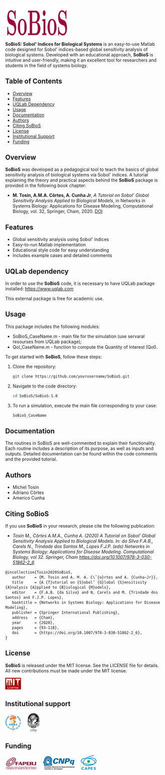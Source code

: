<img src="logo/SoBioS.png" width="40%">

**SoBioS: Sobol' Indices for Biological Systems** is an easy-to-use Matlab code designed for Sobol' indices-based global sensitivity analysis of biological systems. Developed with an educational approach, **SoBioS** is intuitive and user-friendly, making it an excellent tool for researchers and students in the field of systems biology.

## Table of Contents
- [Overview](#overview)
- [Features](#features)
- [UQLab Dependency](#uqlab-dependency)
- [Usage](#usage)
- [Documentation](#documentation)
- [Authors](#authors)
- [Citing SoBioS](#citing-sobios)
- [License](#license)
- [Institutional Support](#institutional-support)
- [Funding](#funding)

## Overview
**SoBioS** was developed as a pedagogical tool to teach the basics of global sensitivity analysis of biological systems via Sobol' indices. A tutorial explaining the theory and practical aspects behind the **SoBioS** package is provided in the following book chapter:
- **M. Tosin, A.M.A. Côrtes, A. Cunha Jr**, *A Tutorial on Sobol’ Global Sensitivity Analysis Applied to Biological Models*, in Networks in Systems Biology: Applications for Disease Modeling, Computational Biology, vol. 32, Springer, Cham, 2020. [DOI](https://doi.org/10.1007/978-3-030-51862-2_6)

## Features
- Global sensitivity analysis using Sobol' indices
- Easy-to-run Matlab implementation
- Educational style code for easy understanding
- Includes example cases and detailed comments

## UQLab dependency
In order to use the **SoBioS** code, it is necessary to have UQLab package installed:
https://www.uqlab.com

This external package is free for academic use.

## Usage
This package includes the following modules:
- SoBioS_CaseName.m - main file for the simulation (use servaral resourses from UQLab package);
- QoI_CaseName.m - function to compute the Quantity of Interest (QoI).

To get started with **SoBioS**, follow these steps:
1. Clone the repository:
   ```bash
   git clone https://github.com/yourusername/SoBioS.git
   ```
2. Navigate to the code directory:
   ```bash
   cd SoBioS/SoBioS-1.0
   ```
3. To run a simulation, execute the main file corresponding to your case:
   ```bash
   SoBioS_CaseName
   ```
## Documentation
The routines in SoBioS are well-commented to explain their functionality. Each routine includes a description of its purpose, as well as inputs and outputs. Detailed documentation can be found within the code comments and the provided tutorial.

## Authors
- Michel Tosin
- Adriano Côrtes
- Americo Cunha

## Citing SoBioS
If you use **SoBioS** in your research, please cite the following publication:
- *Tosin M., Côrtes A.M.A., Cunha A. (2020) A Tutorial on Sobol’ Global Sensitivity Analysis Applied to Biological Models. In: da Silva F.A.B., Carels N., Trindade dos Santos M., Lopes F.J.P. (eds) Networks in Systems Biology: Applications for Disease Modeling. Computational Biology, vol 32. Springer, Cham https://doi.org/10.1007/978-3-030-51862-2_6*

```
@incollection{Tosin2020SoBioS,
   author    = {M. Tosin and A. M. A. C\ˆ{o}rtes and A. {Cunha~Jr}},
   title     = {A {T}utorial on {S}obol’ {G}lobal {S}ensitivity {A}nalysis {A}pplied to {B}iological {M}odels},
   editor    = {F.A.B. {da Silva} and N. Carels and M. {Trindade dos Santos} and F.J.P. Lopes},
   booktitle = {Networks in Systems Biology: Applications for Disease Modeling},
   publisher = {Springer International Publishing},
   address   = {Cham},
   year      = {2020},
   pages     = {93-118},
   doi       = {https://doi.org/10.1007/978-3-030-51862-2_6},
}
```

## License

**SoBioS** is released under the MIT license. See the LICENSE file for details. All new contributions must be made under the MIT license.

<img src="logo/mit_license_red.png" width="10%"> 

## Institutional support

<img src="logo/logo_uerj_color.jpeg" width="10%"> &nbsp; &nbsp; <img src="logo/logo_ufrj.png" width="8%">

## Funding

<img src="logo/faperj.jpg" width="20%"> &nbsp; &nbsp; <img src="logo/cnpq.png" width="20%"> &nbsp; &nbsp; <img src="logo/capes.png" width="10%">
